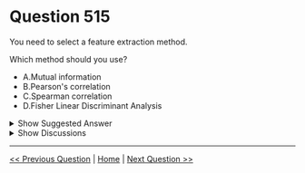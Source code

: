# Question 515

You need to select a feature extraction method.

Which method should you use?

* A.Mutual information
* B.Pearson's correlation
* C.Spearman correlation
* D.Fisher Linear Discriminant Analysis

<details>
  <summary>Show Suggested Answer</summary>

  <strong>C</strong><br>
<p>Spearman&#x27;s rank correlation coefficient assesses how well the relationship between two variables can be described using a monotonic function.</p>
<p>Note: Both Spearman&#x27;s and Kendall&#x27;s can be formulated as special cases of a more general correlation coefficient, and they are both appropriate in this scenario.</p>
<p>Scenario: The MedianValue and AvgRoomsInHouse columns both hold data in numeric format. You need to select a feature selection algorithm to analyze the relationship between the two columns in more detail.</p>
<p>Incorrect Answers:</p>
<p>B: The Spearman correlation between two variables is equal to the Pearson correlation between the rank values of those two variables; while Pearson&#x27;s correlation assesses linear relationships, Spearman&#x27;s correlation assesses monotonic relationships (whether linear or not).</p>
<p>Reference:</p>
<p>https://docs.microsoft.com/en-us/azure/machine-learning/studio-module-reference/feature-selection-modules</p>

</details>

<details>
  <summary>Show Discussions</summary>

<blockquote><p><strong>Mckay_</strong> <code>(Fri 14 Apr 2023 22:49)</code> - <em>Upvotes: 7</em></p><p>This can be a tricky question if you did not read the case study. It says in the case study that relationship between features should be assess using non-parametric statistics. Thus, the reason for using the spearman&#x27;s rank correlation.</p></blockquote>
<blockquote><p><strong>BTAB</strong> <code>(Sat 15 Jul 2023 12:47)</code> - <em>Upvotes: 1</em></p><p>Thanks for the evaluation.  Correct.</p></blockquote>
<blockquote><p><strong>XiaoQiang</strong> <code>(Thu 01 Jul 2021 19:15)</code> - <em>Upvotes: 7</em></p><p>how could 2 same questions get a different answer? bad quality</p></blockquote>
<blockquote><p><strong>jed_elhak</strong> <code>(Sat 19 Mar 2022 16:02)</code> - <em>Upvotes: 2</em></p><p>Correlation analysis provides a quantitative means of measuring the strength of a linear relationship between two vectors of data. Mutual information is essentially the measure of how much “knowledge” one can gain of a certain variable by knowing the value of another variable so it can&#x27;t be mututal information  spearman is the right answer</p></blockquote>
<blockquote><p><strong>BrunoCavagnaro</strong> <code>(Tue 17 Aug 2021 19:45)</code> - <em>Upvotes: 2</em></p><p>They even coment that both Pearson and Kendall  are correct answers</p></blockquote>
<blockquote><p><strong>Indranee</strong> <code>(Tue 20 Jul 2021 08:44)</code> - <em>Upvotes: 1</em></p><p>Maybe microsoft jumbles up the possible responses/answers which could appear for each test taker.</p></blockquote>
<blockquote><p><strong>deyoz</strong> <code>(Tue 13 Aug 2024 02:02)</code> - <em>Upvotes: 1</em></p><p>The answer is definitely not D. But I am confused between three even after reading all the comments below. help!</p></blockquote>
<blockquote><p><strong>phdykd</strong> <code>(Fri 25 Aug 2023 23:41)</code> - <em>Upvotes: 1</em></p><p>The question mentions &quot;feature extraction,&quot; but the given answer choices are all feature selection methods. If the question is about feature extraction, some commonly used methods are Principal Component Analysis (PCA), Independent Component Analysis (ICA), and Non-negative Matrix Factorization (NMF).

If the question is about feature selection, then the most appropriate method depends on the specific characteristics of the data and the problem at hand. Without more information about the specific characteristics of the data and the problem at hand, it is not possible to determine which method is the best choice.</p></blockquote>
<blockquote><p><strong>jed_elhak</strong> <code>(Sat 19 Mar 2022 15:59)</code> - <em>Upvotes: 5</em></p><p>Answer is correct : they asked a non parametric 
 pearson and  fisher are  parametric</p></blockquote>
<blockquote><p><strong>jed_elhak</strong> <code>(Sat 19 Mar 2022 16:02)</code> - <em>Upvotes: 1</em></p><p>Correlation analysis provides a quantitative means of measuring the strength of a linear relationship between two vectors of data. Mutual information is essentially the measure of how much “knowledge” one can gain of a certain variable by knowing the value of another variable so it can&#x27;t be mututal information spearman is the right answer</p></blockquote>
<blockquote><p><strong>levm39</strong> <code>(Thu 23 Dec 2021 08:23)</code> - <em>Upvotes: 2</em></p><p>Note: Both Spearman&#x27;s and Kendall&#x27;s can be formulated as special cases of a more general correlation coefficient, and they are both appropriate in this scenario.</p></blockquote>
<blockquote><p><strong>rabbie</strong> <code>(Tue 30 Nov 2021 03:44)</code> - <em>Upvotes: 1</em></p><p>pearson&#x27;s correlation is not a non-parametric method</p></blockquote>
<blockquote><p><strong>rabbie</strong> <code>(Tue 30 Nov 2021 03:44)</code> - <em>Upvotes: 2</em></p><p>MY BAD, IT&#x27;S SPEARMAN</p></blockquote>
<blockquote><p><strong>prashantjoge</strong> <code>(Sun 28 Nov 2021 20:06)</code> - <em>Upvotes: 1</em></p><p>Pearson is linear while spearman  and kendall are monotonic.  Pearson does not work well with outliers but there is not indication that the medianvalue and AvgRoomsInHouse  columns have outliers.

Fisher linear discriminant (FLD) analysis is not a valid option (fisher score is) 
See links for difference
https://docs.microsoft.com/en-us/azure/machine-learning/studio-module-reference/fisher-linear-discriminant-analysis

https://docs.microsoft.com/en-us/azure/machine-learning/studio-module-reference/filter-based-feature-selection

The answer I think is Pearson&#x27;s correlation.</p></blockquote>
<blockquote><p><strong>saurabhk1</strong> <code>(Sun 05 Sep 2021 16:02)</code> - <em>Upvotes: 3</em></p><p>The answer should be Fisher Linear Discriminant Analysis, as this is the only method in the given options, that is used for extracting features in low dimensions.</p></blockquote>
<blockquote><p><strong>deyoz</strong> <code>(Tue 13 Aug 2024 02:00)</code> - <em>Upvotes: 1</em></p><p>Fisher LDA is definitely not the answer as it is used in classification problems not regression.</p></blockquote>

</details>

---

[<< Previous Question](question_514.md) | [Home](/index.md) | [Next Question >>](question_516.md)
